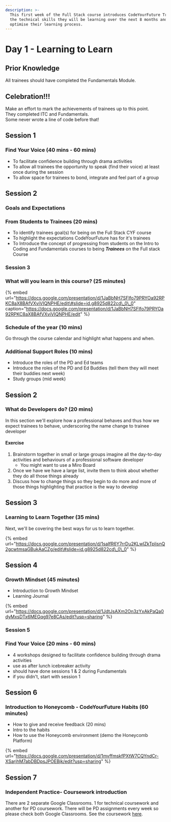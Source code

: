 ```yaml
---
description: >-
  This first week of the Full Stack course introduces CodeYourFuture Trainees to
  the technical skills they will be learning over the next 8 months and ways to
  optimise their learning process.
---
```


# Day 1 - Learning to Learn

## Prior Knowledge

All trainees should have completed the Fundamentals Module.

## Celebration!!!

Make an effort to mark the achievements of trainees up to this point.   
They completed ITC and Fundamentals.   
Some never wrote a line of code before that!

## Session 1

### Find Your Voice \(40 mins - 60 mins\)

* To facilitate confidence building through drama activities
* To allow all trainees the opportunity to speak \(find their voice\) at least once during the session
* To allow space for trainees to bond, integrate and feel part of a group

## Session 2 

### Goals and Expectations 

### From Students to Trainees \(20 mins\) 

* To identify trainees goal\(s\) for being on the Full Stack CYF course
* To highlight the expectations CodeYourFuture has for it's trainees
* To Introduce the concept of  progressing from students on the Intro to Coding and Fundamentals courses to being _**Trainees**_ on the Full stack Course



### Session 3

### What will you learn in this course? \(25 minutes\)

{% embed url="https://docs.google.com/presentation/d/1JaBbNH7SFlfo79PRYOa92RPKC8aX8BAfVXviVIQNPHE/edit\#slide=id.g8925d822cd\_0\_0" caption="https://docs.google.com/presentation/d/1JaBbNH7SFlfo79PRYOa92RPKC8aX8BAfVXviVIQNPHE/edit" %}

### Schedule of the year \(10 mins\)

Go through the course calendar and highlight what happens and when.

### Additional Support Roles \(10 mins\)

* Introduce the roles of the PD and Ed teams 
* Introduce the roles of the PD and Ed Buddies \(tell them they will meet their buddies next week\)
* Study groups \(mid week\)

## Session 2 

### What do Developers do?  \(20 mins\)

In this section we'll explore how a professional behaves and thus how we expect trainees to behave, underscoring the name change to trainee developer

#### Exercise

1. Brainstorm together in small or large groups imagine all the day-to-day activities and behaviours of a professional software developer
   * You might want to use a Miro Board
2. Once we have we have a large list, invite them to think about whether they do all those things already
3. Discuss how to change things so they begin to do more and more of those things highlighting that practice is the way to develop

## Session 3 

### Learning to Learn Together \(35 mins\)

Next, we'll be covering the best ways for us to learn together. 

{% embed url="https://docs.google.com/presentation/d/1saIfR6Y7rrDu2KLwIZkTplisnQ2gcwtmsaGBukAaCZg/edit\#slide=id.g8925d822cd\_0\_0" %}



## Session 4 

### Growth Mindset \(45 minutes\)

* Introduction to Growth Mindset 
* Learning Journal

{% embed url="https://docs.google.com/presentation/d/1JdtJsAXm2On3zYxAkPaQa0dyMxsDTx6MEGqg97e8CAs/edit?usp=sharing" %}



### Session 5 

### Find Your Voice \(20 mins - 60 mins\)

* 4 workshops designed to facilitate confidence building through drama activities
* use as after lunch icebreaker activity
* should have done sessions 1 & 2 during Fundamentals
* if you didn't, start with session 1 

## Session 6

### Introduction to Honeycomb - CodeYourFuture Habits \(60 minutes\)

* How to give and receive feedback \(20 mins\)
* Intro to the habits 
* How to use the Honeycomb environment \(demo the Honeycomb Platform\)

{% embed url="https://docs.google.com/presentation/d/1mvffmskfPXtW7CQYndCr-XSarjhM7abDBDpsJPOEBjk/edit?usp=sharing" %}



## Session 7 

### Independent Practice- Coursework introduction 

There are 2 separate Google Classrooms. 1 for technical coursework and another for PD coursework. There will be PD assignments every week so please check both Google Classrooms. See the coursework [here](https://personaldevelopment.codeyourfuture.io/lessons/induction-week/learning-to-learn-session/coursework). 

